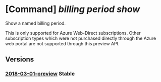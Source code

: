 # [Command] _billing period show_

Show a named billing period.

This is only supported for Azure Web-Direct subscriptions. Other subscription types which were not purchased directly through the Azure web portal are not supported through this preview API.

## Versions

### [2018-03-01-preview](/Resources/mgmt-plane/L3N1YnNjcmlwdGlvbnMve30vcHJvdmlkZXJzL21pY3Jvc29mdC5iaWxsaW5nL2JpbGxpbmdwZXJpb2RzL3t9/2018-03-01-preview.xml) **Stable**

<!-- mgmt-plane /subscriptions/{}/providers/microsoft.billing/billingperiods/{} 2018-03-01-preview -->
